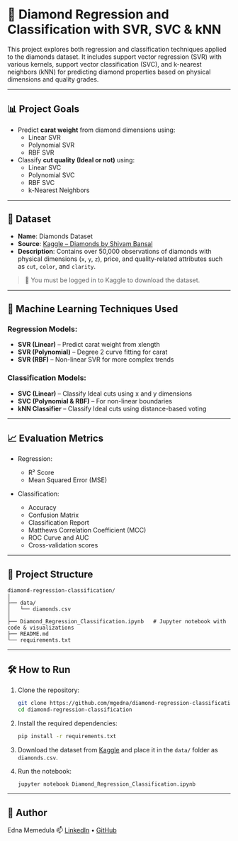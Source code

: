 # 💎 Diamond Regression and Classification with SVR, SVC & kNN

This project explores both regression and classification techniques applied to the diamonds dataset. It includes support vector regression (SVR) with various kernels, support vector classification (SVC), and k-nearest neighbors (kNN) for predicting diamond properties based on physical dimensions and quality grades.

---

## 📊 Project Goals

- Predict **carat weight** from diamond dimensions using:
  - Linear SVR
  - Polynomial SVR
  - RBF SVR
- Classify **cut quality (Ideal or not)** using:
  - Linear SVC
  - Polynomial SVC
  - RBF SVC
  - k-Nearest Neighbors

---

## 📁 Dataset

- **Name**: Diamonds Dataset  
- **Source**: [Kaggle – Diamonds by Shivam Bansal](https://www.kaggle.com/datasets/shivam2503/diamonds)
- **Description**: Contains over 50,000 observations of diamonds with physical dimensions (`x`, `y`, `z`), price, and quality-related attributes such as `cut`, `color`, and `clarity`.

> 🔗 You must be logged in to Kaggle to download the dataset.

---

## 🧪 Machine Learning Techniques Used

### Regression Models:
- **SVR (Linear)** – Predict carat weight from xlength
- **SVR (Polynomial)** – Degree 2 curve fitting for carat
- **SVR (RBF)** – Non-linear SVR for more complex trends

### Classification Models:
- **SVC (Linear)** – Classify Ideal cuts using x and y dimensions
- **SVC (Polynomial & RBF)** – For non-linear boundaries
- **kNN Classifier** – Classify Ideal cuts using distance-based voting

---

## 📈 Evaluation Metrics

- Regression:
  - R² Score
  - Mean Squared Error (MSE)

- Classification:
  - Accuracy
  - Confusion Matrix
  - Classification Report
  - Matthews Correlation Coefficient (MCC)
  - ROC Curve and AUC
  - Cross-validation scores

---

## 📂 Project Structure

```
diamond-regression-classification/
│
├── data/
│   └── diamonds.csv
│
├── Diamond_Regression_Classification.ipynb   # Jupyter notebook with code & visualizations
├── README.md
└── requirements.txt
```

---

## 🛠️ How to Run

1. Clone the repository:
   ```bash
   git clone https://github.com/mgedna/diamond-regression-classification.git
   cd diamond-regression-classification
   ```

2. Install the required dependencies:
   ```bash
   pip install -r requirements.txt
   ```

3. Download the dataset from [Kaggle](https://www.kaggle.com/datasets/shivam2503/diamonds) and place it in the `data/` folder as `diamonds.csv`.

4. Run the notebook:
   ```bash
   jupyter notebook Diamond_Regression_Classification.ipynb
   ```

---

## 👤 Author

Edna Memedula 
📫 [LinkedIn](www.linkedin.com/in/edna-memedula-24b519245) • [GitHub](https://github.com/mgedna) 
